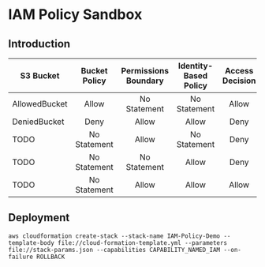 # IAM Policy Sandbox

## Introduction

|  S3 Bucket     |  Bucket Policy  |  Permissions Boundary  |  Identity-Based Policy  |  Access Decision   |
| -------------- |:---------------:|:----------------------:|:-----------------------:|:------------------:|
| AllowedBucket  | Allow           | No Statement           | No Statement            | Allow              |
| DeniedBucket   | Deny            | Allow                  | Allow                   | Deny               |
| TODO           | No Statement    | Allow                  | No Statement            | Deny               |
| TODO           | No Statement    | No Statement           | Allow                   | Deny               |
| TODO           | No Statement    | Allow                  | Allow                   | Allow              |

## Deployment

```
aws cloudformation create-stack --stack-name IAM-Policy-Demo --template-body file://cloud-formation-template.yml --parameters file://stack-params.json --capabilities CAPABILITY_NAMED_IAM --on-failure ROLLBACK
```
